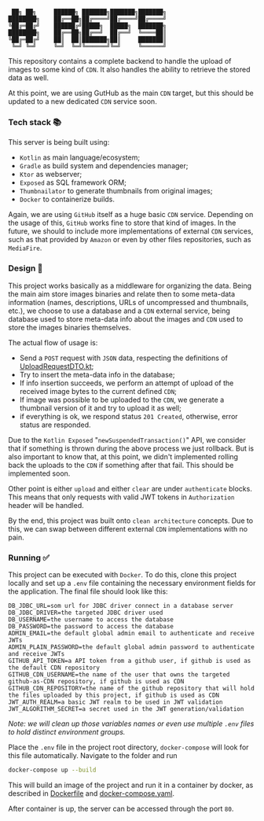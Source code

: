 ```ascii
 ██╗ ██╗     ██████╗ ███████╗███████╗███████╗
████████╗    ██╔══██╗██╔════╝██╔════╝██╔════╝
╚██╔═██╔╝    ██████╔╝█████╗  █████╗  ███████╗
████████╗    ██╔══██╗██╔══╝  ██╔══╝  ╚════██║
╚██╔═██╔╝    ██║  ██║███████╗██║     ███████║
 ╚═╝ ╚═╝     ╚═╝  ╚═╝╚══════╝╚═╝     ╚══════╝
```

This repository contains a complete backend to handle the upload of images to some kind of `CDN`. It also handles the
ability to retrieve the stored data as well.

At this point, we are using GutHub as the main `CDN` target, but this should be updated to a new dedicated `CDN` service
soon.

### Tech stack 📚

This server is being built using:

- `Kotlin` as main language/ecosystem;
- `Gradle` as build system and dependencies manager;
- `Ktor` as webserver;
- `Exposed` as SQL framework ORM;
- `Thumbnailator` to generate thumbnails from original images;
- `Docker` to containerize builds.

Again, we are using `GitHub` itself as a huge basic `CDN` service. Depending on the usage of this, `GitHub` works fine
to store that kind of images. In the future, we should to include more implementations of external `CDN` services, such
as that provided by `Amazon` or even by other files repositories, such as `MediaFire`.

### Design 📘

This project works basically as a middleware for organizing the data. Being the main aim store images binaries and
relate then to some meta-data information (names, descriptions, URLs of uncompressed and thumbnails, etc.), we choose to
use a database and a `CDN` external service, being database used to store meta-data info about the images and `CDN` used
to store the images binaries themselves.

The actual flow of usage is:
- Send a `POST` request with `JSON` data, respecting the definitions of [UploadRequestDTO.kt](backend%2Fsrc%2Fmain%2Fkotlin%2Fcom%2Flucasalfare%2Fflrefs%2Fmain%2Fdomain%2Fmodel%2Fdto%2FUploadRequestDTO.kt);
- Try to insert the meta-data info in the database;
- If info insertion succeeds, we perform an attempt of upload of the received image bytes to the current defined `CDN`;
- If image was possible to be uploaded to the `CDN`, we generate a thumbnail version of it and try to upload it as well;
- if everything is ok, we respond status `201 Created`, otherwise, error status are responded.

Due to the `Kotlin Exposed` "`newSuspendedTransaction()`" API, we consider that if something is thrown during the above
process we just rollback. But is also important to know that, at this point, we didn't implemented rolling back the
uploads to the `CDN` if something after that fail. This should be implemented soon.

Other point is either `upload` and either `clear` are under `authenticate` blocks. This means that only requests with
valid JWT tokens in `Authorization` header will be handled.

By the end, this project was built onto `clean architecture` concepts. Due to this, we can swap between different
external `CDN` implementations with no pain.

### Running ✅

This project can be executed with `Docker`. To do this, clone this project locally and set up a `.env` file
containing the necessary environment fields for the application. The final file should look like this:

```properties
DB_JDBC_URL=som url for JDBC driver connect in a database server 
DB_JDBC_DRIVER=the targeted JDBC driver used
DB_USERNAME=the username to access the database
DB_PASSWORD=the password to access the database
ADMIN_EMAIL=the default global admin email to authenticate and receive JWTs
ADMIN_PLAIN_PASSWORD=the default global admin password to authenticate and receive JWTs
GITHUB_API_TOKEN=a API token from a github user, if github is used as the default CDN repository
GITHUB_CDN_USERNAME=the name of the user that owns the targeted github-as-CDN repository, if github is used as CDN
GITHUB_CDN_REPOSITORY=the name of the github repository that will hold the files uploaded by this project, if github is used as CDN 
JWT_AUTH_REALM=a basic JWT realm to be used in JWT validation
JWT_ALGORITHM_SECRET=a secret used in the JWT generation/validation
```
_Note: we will clean up those variables names or even use multiple `.env` files to hold distinct environment groups._

Place the `.env` file in the project root directory, `docker-compose` will look for this file automatically. Navigate to
the folder and run

```sh
docker-compose up --build
```

This will build an image of the project and run it in a container by
docker, as described in [Dockerfile](Dockerfile) and [docker-compose.yaml](docker-compose.yaml).

After container is up, the server can be accessed through the port `80`.